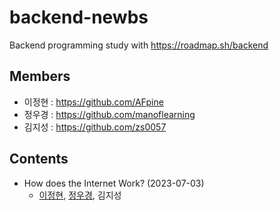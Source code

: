 # backend-newbs
Backend programming study with https://roadmap.sh/backend

## Members
- 이정현 : https://github.com/AFpine
- 정우경 : https://github.com/manoflearning
- 김지성 : https://github.com/zs0057

## Contents
- How does the Internet Work? (2023-07-03)
  - [이정현](https://github.com/manoflearning/backend-newbs/blob/main/AFpine/How%20does%20the%20internet%20work%3F.md), [정우경](https://github.com/manoflearning/backend-newbs/blob/main/manoflearning/How%20does%20the%20internet%20work%3F/How%20does%20the%20internet%20work_%20(Full%20Course)%20Summary%20-%20Google%20Docs.pdf), 김지성
